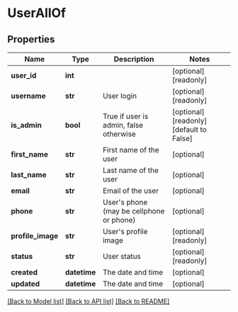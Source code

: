 # UserAllOf

## Properties
Name | Type | Description | Notes
------------ | ------------- | ------------- | -------------
**user_id** | **int** |  | [optional] [readonly] 
**username** | **str** | User login | [optional] [readonly] 
**is_admin** | **bool** | True if user is admin, false otherwise | [optional] [readonly] [default to False]
**first_name** | **str** | First name of the user | [optional] 
**last_name** | **str** | Last name of the user | [optional] 
**email** | **str** | Email of the user | [optional] 
**phone** | **str** | User&#39;s phone (may be cellphone or phone) | [optional] 
**profile_image** | **str** | User&#39;s profile image | [optional] [readonly] 
**status** | **str** | User status | [optional] [readonly] 
**created** | **datetime** | The date and time | [optional] 
**updated** | **datetime** | The date and time | [optional] 

[[Back to Model list]](../README.md#documentation-for-models) [[Back to API list]](../README.md#documentation-for-api-endpoints) [[Back to README]](../README.md)


